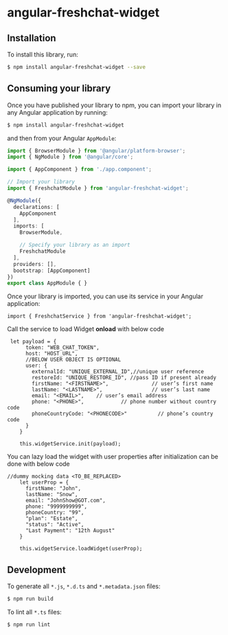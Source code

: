 # angular-freshchat-widget

## Installation

To install this library, run:

```bash
$ npm install angular-freshchat-widget --save
```

## Consuming your library

Once you have published your library to npm, you can import your library in any Angular application by running:

```bash
$ npm install angular-freshchat-widget
```

and then from your Angular `AppModule`:

```typescript
import { BrowserModule } from '@angular/platform-browser';
import { NgModule } from '@angular/core';

import { AppComponent } from './app.component';

// Import your library
import { FreshchatModule } from 'angular-freshchat-widget';

@NgModule({
  declarations: [
    AppComponent
  ],
  imports: [
    BrowserModule,

    // Specify your library as an import
    FreshchatModule
  ],
  providers: [],
  bootstrap: [AppComponent]
})
export class AppModule { }
```

Once your library is imported, you can use its service in your Angular application:

```
import { FreshchatService } from 'angular-freshchat-widget';

```

Call the service to load Widget **onload** with below code

```
 let payload = {
      token: "WEB_CHAT_TOKEN",
      host: "HOST_URL",
      //BELOW USER OBJECT IS OPTIONAL
      user: {
        externalId: "UNIQUE_EXTERNAL_ID",//unique user reference
        restoreId: "UNIQUE_RESTORE_ID", //pass ID if present already
        firstName: "<FIRSTNAME>",              // user’s first name
        lastName: "<LASTNAME>",                // user’s last name
        email: "<EMAIL>",    // user’s email address
        phone: "<PHONE>",            // phone number without country code
        phoneCountryCode: "<PHONECODE>"          // phone’s country code
      }
    }

    this.widgetService.init(payload);

```

You can lazy load the widget with user properties after initialization can be done with below code

```
//dummy mocking data <TO_BE_REPLACED>
    let userProp = {
      firstName: "John",
      lastName: "Snow",
      email: "JohnShow@GOT.com",
      phone: "9999999999",
      phoneCountry: "99",
      "plan": "Estate",
      "status": "Active",
      "Last Payment": "12th August"
    }

    this.widgetService.loadWidget(userProp);
```



## Development

To generate all `*.js`, `*.d.ts` and `*.metadata.json` files:

```bash
$ npm run build
```

To lint all `*.ts` files:

```bash
$ npm run lint
```
